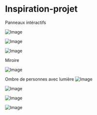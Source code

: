# Inspiration-projet

Panneaux intéractifs

![Image](https://user-images.githubusercontent.com/90851771/186770072-9912e1d9-ef18-472c-864e-263cb904beb9.png)



![Image](https://user-images.githubusercontent.com/90851771/186770204-5b2e0182-c0b9-427e-b3ac-265436707ab5.png)



![Image](https://user-images.githubusercontent.com/90851771/186770247-91c58f92-debe-45e5-9675-ca4b1166210b.png)


Miroire

![Image](https://user-images.githubusercontent.com/90851771/186770361-efc5da68-b3d4-4136-a0b9-ca8dc69604ee.png)


Ombre de personnes avec lumière
![Image](https://user-images.githubusercontent.com/90851771/186773694-151badcf-8c9e-4c97-aae7-26319900177b.png)



![Image](https://user-images.githubusercontent.com/90851771/186771923-a619144f-e4d4-4ea7-9286-593d51322746.png)




![Image](https://user-images.githubusercontent.com/90851771/186770704-fbf51593-167c-4a9d-949a-3ad67a46425b.png)



![Image](https://user-images.githubusercontent.com/90851771/186770770-5e2478f7-c2db-437d-981c-98eafe0fab49.png)


